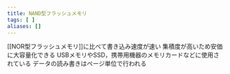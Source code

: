 ```yaml
---
title: NAND型フラッシュメモリ
tags: [ ]
aliases: []
---
```

[[NOR型フラッシュメモリ]]に比べて書き込み速度が速い
集積度が高いため安価に大容量化できる
USBメモリやSSD，携帯用機器のメモリカードなどに使用されている
データの読み書きはページ単位で行われる